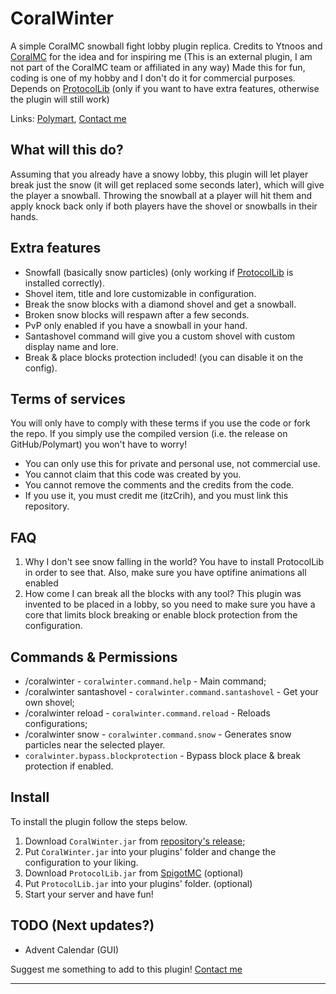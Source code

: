 # CoralWinter
A simple CoralMC snowball fight lobby plugin replica. 
Credits to Ytnoos and [CoralMC](https://www.coralmc.it/) for the idea and for inspiring me (This is an external plugin, I am not part of the CoralMC team or affiliated in any way)
Made this for fun, coding is one of my hobby and I don't do it for commercial purposes.
Depends on [ProtocolLib](https://www.spigotmc.org/resources/protocollib.1997/) (only if you want to have extra features, otherwise the plugin will still work)

Links: [Polymart](https://polymart.org/resource/coralwinter.5194), [Contact me](https://t.me/itz_Crih)
## What will this do?
Assuming that you already have a snowy lobby, this plugin will let player break just the snow (it will get replaced some seconds later), which will give the player a snowball. Throwing the snowball at a player will hit them and apply knock back only if both players have the shovel or snowballs in their hands.
## Extra features
- Snowfall (basically snow particles) (only working if [ProtocolLib](https://www.spigotmc.org/resources/protocollib.1997/) is installed correctly).
- Shovel item, title and lore customizable in configuration.
- Break the snow blocks with a diamond shovel and get a snowball.
- Broken snow blocks will respawn after a few seconds. 
- PvP only enabled if you have a snowball in your hand.
- Santashovel command will give you a custom shovel with custom display name and lore.
- Break & place blocks protection included! (you can disable it on the config).
## Terms of services
You will only have to comply with these terms if you use the code or fork the repo.
If you simply use the compiled version (i.e. the release on GitHub/Polymart) you won't have to worry!
- You can only use this for private and personal use, not commercial use.
- You cannot claim that this code was created by you.
- You cannot remove the comments and the credits from the code.
- If you use it, you must credit me (itzCrih), and you must link this repository.
## FAQ
1. Why I don't see snow falling in the world? You have to install ProtocolLib in order to see that. Also, make sure you have optifine animations all enabled
2. How come I can break all the blocks with any tool? This plugin was invented to be placed in a lobby, so you need to make sure you have a core that limits block breaking or enable block protection from the configuration.
## Commands & Permissions
- /coralwinter - `coralwinter.command.help` - Main command;
- /coralwinter santashovel - `coralwinter.command.santashovel` - Get your own shovel;
- /coralwinter reload - `coralwinter.command.reload` - Reloads configurations;
- /coralwinter snow <player> - `coralwinter.command.snow` - Generates snow particles near the selected player.
- `coralwinter.bypass.blockprotection` - Bypass block place & break protection if enabled.
## Install
To install the plugin follow the steps below.
1. Download `CoralWinter.jar` from [repository's release](https://github.com/itzCrih/CoralWinter/releases);
2. Put `CoralWinter.jar` into your plugins' folder and change the configuration to your liking.
3. Download `ProtocolLib.jar` from [SpigotMC](https://www.spigotmc.org/resources/protocollib.1997/) (optional)
4. Put `ProtocolLib.jar` into your plugins' folder. (optional)
5. Start your server and have fun!
## TODO (Next updates?)
- Advent Calendar (GUI)

Suggest me something to add to this plugin! [Contact me](https://t.me/itz_Crih)
***